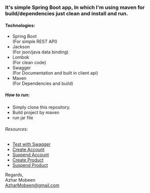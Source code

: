 ### It's simple Spring Boot app, In which I'm using maven for build/dependencies just clean and install and run.

#### Technologies:
  * Spring Boot     
    (For simple REST API)
  * Jackson     
    (For json/java data binding)
  * Lombok      
    (For clean code)
  * Swagger       
    (For Documentation and built in client api)  
  * Maven   
    (For Dependencies and build)

##### How to run:
*   Simply clone this repository.
*   Build project by maven
*   run jar file   

###### Resources: 
    
*   [Test with Swagger](http://localhost:8888/etisalatSaasService/swagger-ui.html)
*   [Create Account](http://localhost:8888/etisalatSaasService/createAccount)
*   [Suspend Account](http://localhost:8888/etisalatSaasService/suspendAccount)
*   [Create Product](http://localhost:8888/etisalatSaasService/createProduct)
*   [Suspend Product](http://localhost:8888/etisalatSaasService/suspendProduct)
    

Regards,  
Azhar Mobeen   
AzharMobeen@gmail.com
